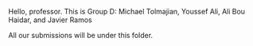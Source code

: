 Hello, professor. This is Group D:
Michael Tolmajian,
Youssef Ali,
Ali Bou Haidar, and
Javier Ramos

All our submissions will be under this folder.

